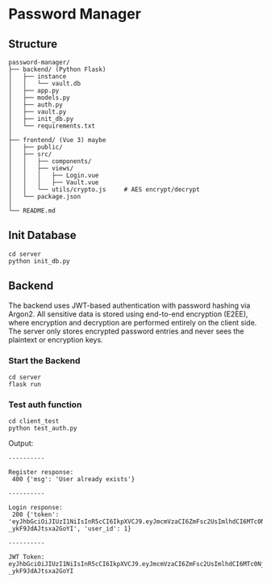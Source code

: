 # Password Manager

## Structure
```
password-manager/
├── backend/ (Python Flask)
│   ├── instance
│   │   └── vault.db
│   ├── app.py
│   ├── models.py
│   ├── auth.py
│   ├── vault.py
│   ├── init_db.py
│   └── requirements.txt
│
├── frontend/ (Vue 3) maybe
│   ├── public/
│   ├── src/
│   │   ├── components/
│   │   ├── views/
│   │   │   ├── Login.vue
│   │   │   ├── Vault.vue
│   │   └── utils/crypto.js     # AES encrypt/decrypt
│   └── package.json
│
└── README.md
```
## Init Database
```
cd server
python init_db.py
```

## Backend
The backend uses JWT-based authentication with password hashing via Argon2. All sensitive data is stored using end-to-end encryption (E2EE), where encryption and decryption are performed entirely on the client side. The server only stores encrypted password entries and never sees the plaintext or encryption keys.

### Start the Backend
```
cd server
flask run
```

### Test auth function 

```
cd client_test
python test_auth.py
```

Output:
```
----------

Register response:
 400 {'msg': 'User already exists'}

----------

Login response:
 200 {'token': 'eyJhbGciOiJIUzI1NiIsInR5cCI6IkpXVCJ9.eyJmcmVzaCI6ZmFsc2UsImlhdCI6MTc0NjU0NjYxMywianRpIjoiZjc4MGE2MTItOTJkYy00ZDZhLWFhMTAtOGZlN2E5YjljYjFkIiwidHlwZSI6ImFjY2VzcyIsInN1YiI6MSwibmJmIjoxNzQ2NTQ2NjEzLCJjc3JmIjoiNWI4ODk3YjgtMzZlMS00NzBjLTkxMTgtYjhhYzIyZGRjMTVjIiwiZXhwIjoxNzQ2NTQ3NTEzfQ.TBPFU97cJ8vIZi7mQRb1Pvod-_ykF9JdAJtsxa2GoYI', 'user_id': 1}

----------

JWT Token: eyJhbGciOiJIUzI1NiIsInR5cCI6IkpXVCJ9.eyJmcmVzaCI6ZmFsc2UsImlhdCI6MTc0NjU0NjYxMywianRpIjoiZjc4MGE2MTItOTJkYy00ZDZhLWFhMTAtOGZlN2E5YjljYjFkIiwidHlwZSI6ImFjY2VzcyIsInN1YiI6MSwibmJmIjoxNzQ2NTQ2NjEzLCJjc3JmIjoiNWI4ODk3YjgtMzZlMS00NzBjLTkxMTgtYjhhYzIyZGRjMTVjIiwiZXhwIjoxNzQ2NTQ3NTEzfQ.TBPFU97cJ8vIZi7mQRb1Pvod-_ykF9JdAJtsxa2GoYI
```
